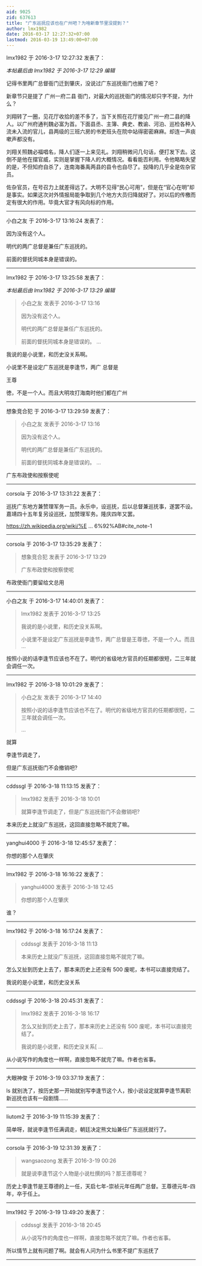 ```yaml
---
aid: 9025
zid: 637613
title: "广东巡抚应该也在广州吧？为啥新章节里没提到？"
author: lmx1982
date: 2016-03-17 12:27:32+07:00
lastmod: 2016-03-19 13:49:00+07:00
---
```


lmx1982 于 2016-3-17 12:27:32 发表了：

_本帖最后由 lmx1982 于 2016-3-17 12:29 编辑_

记得书里两广总督衙门迁到肇庆，没说过广东巡抚衙门也搬了吧？

新章节只是提了
广州一府二县
衙门，对最大的巡抚衙门的情况却只字不提，为什么？

刘翔转了一圈，见花厅收拾的差不多了，当下关照在花厅接见广州一府二县的降人。以广州府通判魏必富为首。下面县丞、主簿、典史、教谕、河泊、巡检各种入流未入流的官儿，县两级的三班六房的书吏班头在院中站得密密麻麻。却连一声痰嗽声都没有。

刘翔关照魏必福唱名，降人们逐一上来见礼。刘翔稍微问几句话，便打发下去。这倒不是他在摆官威，实则是掌握下降人的大概情况。看看能否利用。令他略略失望的是，不但知府自杀了，连南海番禹两县的县令也自尽了。投降的几乎全是佐杂官员。

佐杂官员，在号召力上就差得远了。大明不见得“民心可用”，但是在“官心在明”却是事实。如果这次对外情报局能争取到几个地方大员归降就好了。对以后的传檄而定有很大的作用。毕竟大官才有风向标的作用。

---

小白之友 于 2016-3-17 13:16:24 发表了：

因为没有这个人。

明代的两广总督是兼任广东巡抚的。

前面的督抚同城本身是错误的。

---

lmx1982 于 2016-3-17 13:25:58 发表了：

_本帖最后由 lmx1982 于 2016-3-17 13:29 编辑_

> 小白之友 发表于 2016-3-17 13:16
>
> 因为没有这个人。
>
> 明代的两广总督是兼任广东巡抚的。
>
> 前面的督抚同城本身是错误的。 ...

我说的是小说里，和历史没关系啊。

小说里不是设定广东巡抚是李逢节，两广
总督是

王尊

徳，不是一个人。而且大明攻打海南时他们都在广州

---

想象竞合犯 于 2016-3-17 13:29:59 发表了：

> 小白之友 发表于 2016-3-17 13:16
>
> 因为没有这个人。
>
> 明代的两广总督是兼任广东巡抚的。
>
> 前面的督抚同城本身是错误的。 ...

广东布政使和按察使呢

---

corsola 于 2016-3-17 13:31:22 发表了：

巡抚广东地方兼赞理军务一员。永乐中，设巡抚，后以总督兼巡抚事，遂罢不设。嘉靖四十五年复另设巡抚，加赞理军务。隆庆四年又罢。

https://zh.wikipedia.org/wiki/%E ... 6%92%AB#cite_note-1

---

corsola 于 2016-3-17 13:35:29 发表了：

> 想象竞合犯 发表于 2016-3-17 13:29
>
> 广东布政使和按察使呢

布政使衙门要留给文总用

---

小白之友 于 2016-3-17 14:40:01 发表了：

> lmx1982 发表于 2016-3-17 13:25
>
> 我说的是小说里，和历史没关系啊。
>
> 小说里不是设定广东巡抚是李逢节，两广总督是王尊徳，不是一个人。而且 ...

按照小说的话李逢节应该也不在了。明代的省级地方官员的任期都很短，二三年就会调任一次。

---

lmx1982 于 2016-3-18 10:01:29 发表了：

> 小白之友 发表于 2016-3-17 14:40
>
> 按照小说的话李逢节应该也不在了。明代的省级地方官员的任期都很短，二三年就会调任一次。
>
> ...

就算

李逢节调走了，

但是广东巡抚衙门不会撤销吧?

---

cddssgl 于 2016-3-18 11:13:15 发表了：

> lmx1982 发表于 2016-3-18 10:01
>
> 就算李逢节调走了，但是广东巡抚衙门不会撤销吧?

本来历史上就没广东巡抚，这回直接忽略不就完了嘛。

---

yanghui4000 于 2016-3-18 12:45:57 发表了：

你想的那个人在肇庆

---

lmx1982 于 2016-3-18 16:16:22 发表了：

> yanghui4000 发表于 2016-3-18 12:45
>
> 你想的那个人在肇庆

谁？

---

lmx1982 于 2016-3-18 16:17:24 发表了：

> cddssgl 发表于 2016-3-18 11:13
>
> 本来历史上就没广东巡抚，这回直接忽略不就完了嘛。

怎么又扯到历史上去了，那本来历史上还没有 500 废呢，本书可以直接完结了。

我说的是小说里，和历史没关系

---

cddssgl 于 2016-3-18 20:45:31 发表了：

> lmx1982 发表于 2016-3-18 16:17
>
> 怎么又扯到历史上去了，那本来历史上还没有 500 废呢，本书可以直接完结了。
>
> 我说的是小说里，和历史没关系[ ...

从小说写作的角度也一样啊，直接忽略不就完了嘛。作者也省事。

---

大眼神俊 于 2016-3-19 03:37:19 发表了：

ls 就别洗了，按历史那一开始就别写李逢节这个人，按小说设定就算李逢节离职新巡抚也该有一段剧情……

---

liutom2 于 2016-3-19 11:15:39 发表了：

简单呀，就说李逢节任满调走，朝廷决定熊文灿兼任广东巡抚就行了。

---

corsola 于 2016-3-19 12:31:39 发表了：

> wangsaozong 发表于 2016-3-19 00:26
>
> 就是说李逢节这个人物是小说杜撰的吗？那王德尊呢？

历史上李逢节是王尊德的上一任，天启七年-崇祯元年任两广总督。王尊德元年-四年，卒于任上。

---

lmx1982 于 2016-3-19 13:49:20 发表了：

> cddssgl 发表于 2016-3-18 20:45
>
> 从小说写作的角度也一样啊，直接忽略不就完了嘛。作者也省事。

所以情节上就有问题了啊。就会有人问为什么书里不提广东巡抚了

---
